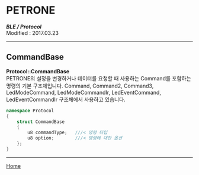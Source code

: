 # PETRONE
***BLE / Protocol***<br>
Modified : 2017.03.23

---

**CommandBase**
-----------------
**Protocol::CommandBase**<br>
PETRONE의 설정을 변경하거나 데이터를 요청할 때 사용하는 Command를 포함하는 명령의 기본 구조체입니다. Command, Command2, Command3, LedModeCommand, LedModeCommandIr, LedEventCommand, LedEventCommandIr 구조체에서 사용하고 있습니다.
```cpp
namespace Protocol
{
    struct CommandBase
    {
        u8 commandType;   ///< 명령 타입
        u8 option;        ///< 명령에 대한 옵션
    };
}
```


---
[Home](README.md)

